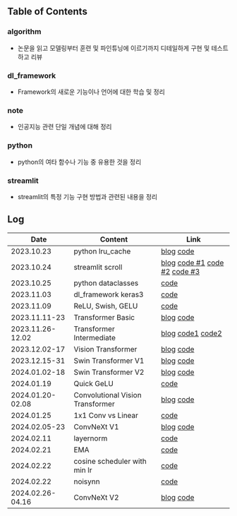 ## Table of Contents
### algorithm
- 논문을 읽고 모델링부터 훈련 및 파인튜닝에 이르기까지 디테일하게 구현 및 테스트하고 리뷰
### dl_framework
- Framework의 새로운 기능이나 언어에 대한 학습 및 정리
### note
- 인공지능 관련 단일 개념에 대해 정리
### python
- python의 여타 함수나 기능 중 유용한 것을 정리
### streamlit
- streamlit의 특정 기능 구현 방법과 관련된 내용을 정리


## Log
| Date | Content | Link |
| ----------------- | ---- | ------------- |
| 2023.10.23 | python lru_cache | [blog](https://brunch.co.kr/@leadbreak/8) [code](/python/lru_study.ipynb) |
| 2023.10.24 | streamlit scroll | [blog](https://brunch.co.kr/@leadbreak/9) [code #1](/streamlit/scroll_1st.py) [code #2](/streamlit/scroll_2nd.py) [code #3](/streamlit/scroll_3rd.py) |
| 2023.10.25 | python dataclasses | [code](/python/dataclass_study.ipynb) |
| 2023.11.03 | dl_framework keras3 | [code](/dl_framework/keras3.ipynb) |
| 2023.11.09 | ReLU, Swish, GELU | [code](/note/activation.ipynb) |
| 2023.11.11-23 | Transformer Basic | [blog](https://brunch.co.kr/@leadbreak/10) [code](/algorithm/01.transformer_introduce/01.transformer_introduce.ipynb)|
| 2023.11.26-12.02 | Transformer Intermediate | [blog](https://brunch.co.kr/@leadbreak/11) [code1](/algorithm/02.transformer_intermediate/02.transformer_intermediate.ipynb) [code2](/algorithm/02.transformer_intermediate/02.translator_train.py)|
| 2023.12.02-17 | Vision Transformer | [blog](https://brunch.co.kr/@leadbreak/12) [code](/algorithm/03.ViT/) |
| 2023.12.15-31 | Swin Transformer V1 | [blog](https://brunch.co.kr/@leadbreak/13) [code](/algorithm/04.Swin/) |
| 2024.01.02-18 | Swin Transformer V2 | [blog](https://brunch.co.kr/@leadbreak/14) [code](/algorithm/04.Swin/) |
| 2024.01.19 | Quick GeLU | [code](/note/quick_gelu.ipynb) |
| 2024.01.20-02.08 | Convolutional Vision Transformer | [blog](https://brunch.co.kr/@leadbreak/15) [code](/algorithm/05.CvT/) |
| 2024.01.25 | 1x1 Conv vs Linear | [code](/note/pointwise_conv.ipynb) |
| 2024.02.05-23 | ConvNeXt V1 | [blog](https://brunch.co.kr/@leadbreak/17) [code](/algorithm/06.ConvNext/v1) |
| 2024.02.11 | layernorm | [code](/note/layernorm.ipynb) |
| 2024.02.21 | EMA | [code](/note/ema.ipynb) |
| 2024.02.22 | cosine scheduler with min lr | [code](/note/cosine_scheduler_with_lowerLimit.ipynb) |
| 2024.02.22 | noisynn | [code](/note/noisynn.ipynb) |
| 2024.02.26-04.16 | ConvNeXt V2 | [blog](https://brunch.co.kr/@leadbreak/19) [code](/algorithm/06.ConvNext/v2) |